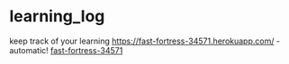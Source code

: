 # learning_log

keep track of your learning
https://fast-fortress-34571.herokuapp.com/ - automatic!
[fast-fortress-34571](https://fast-fortress-34571.herokuapp.com)
  
